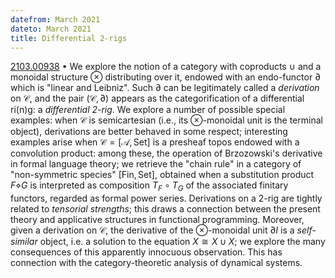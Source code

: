 ```yaml
---
datefrom: March 2021
dateto: March 2021
title: Differential 2-rigs
---
```


[2103.00938](https://arxiv.org/abs/2103.00938) • We explore the notion of a category with coproducts $\cup$ and a monoidal structure $\otimes$ distributing over it, endowed with an endo-functor $\partial$ which is "linear and Leibniz". Such $\partial$ can be legitimately called a *derivation* on $\mathcal{C}$, and the pair $(\mathcal{C},\partial)$ appears as the categorification of a differential ri(n)g: a *differential 2-rig*.
We explore a number of possible special examples: when $\mathcal{C}$ is semicartesian (i.e., its $\otimes$-monoidal unit is the terminal object), derivations are better behaved in some respect; interesting examples arise when $\mathcal{C}=[\mathcal{A},\textsf{Set}]$ is a presheaf topos endowed with a convolution product: among these, the operation of Brzozowski's derivative in formal language theory; we retrieve the "chain rule" in a category of "non-symmetric species" $[\textsf{Fin},\textsf{Set}]$, obtained when a substitution product $F\diamond G$ is interpreted as composition $T_F\circ T_G$ of the associated finitary functors, regarded as formal power series.
Derivations on a 2-rig are tightly related to *tensorial strengths*; this draws a connection between the present theory and applicative structures in functional programming. Moreover, given a derivation on $\mathcal{C}$, the derivative of the $\otimes$-monoidal unit $\partial I$ is a *self-similar* object, i.e. a solution to the equation $X\cong X\cup X$; we explore the many consequences of this apparently innocuous observation. This has connection with the category-theoretic analysis of dynamical systems.